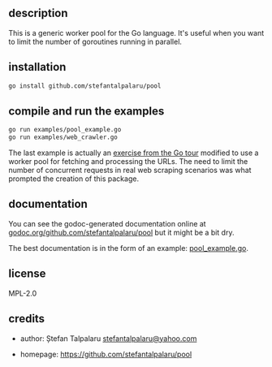 ## description

This is a generic worker pool for the Go language. It's useful when you want to limit the number of goroutines running in parallel.

## installation

```sh
go install github.com/stefantalpalaru/pool
```

## compile and run the examples

```sh
go run examples/pool_example.go
go run examples/web_crawler.go
```

The last example is actually an [exercise from the Go tour][1] modified to use a worker pool for fetching and processing the URLs. The need to limit the number of concurrent requests in real web scraping scenarios was what prompted the creation of this package.

## documentation

You can see the godoc-generated documentation online at [godoc.org/github.com/stefantalpalaru/pool][2] but it might be a bit dry.

The best documentation is in the form of an example: [pool\_example.go](examples/pool_example.go).

## license

MPL-2.0

## credits

- author: Ștefan Talpalaru <stefantalpalaru@yahoo.com>

- homepage: https://github.com/stefantalpalaru/pool

[1]: http://tour.golang.org/#70
[2]: http://godoc.org/github.com/stefantalpalaru/pool

